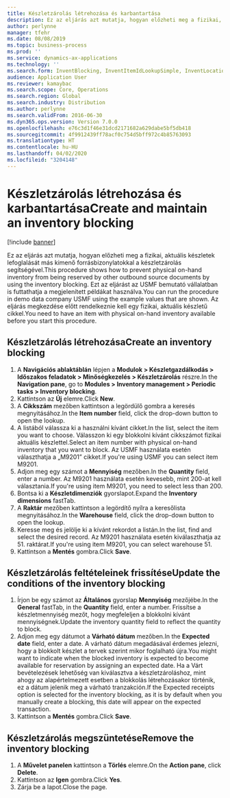 ```yaml
---
title: Készletzárolás létrehozása és karbantartása
description: Ez az eljárás azt mutatja, hogyan előzheti meg a fizikai, aktuális készletek lefoglalását más kimenő forrásbizonylatokkal a készletzárolás segítségével.
author: perlynne
manager: tfehr
ms.date: 08/08/2019
ms.topic: business-process
ms.prod: ''
ms.service: dynamics-ax-applications
ms.technology: ''
ms.search.form: InventBlocking, InventItemIdLookupSimple, InventLocationIdLookup
audience: Application User
ms.reviewer: kamaybac
ms.search.scope: Core, Operations
ms.search.region: Global
ms.search.industry: Distribution
ms.author: perlynne
ms.search.validFrom: 2016-06-30
ms.dyn365.ops.version: Version 7.0.0
ms.openlocfilehash: e76c3d1f46e31dcd2171682a629dabe5bf5db418
ms.sourcegitcommit: 4f9912439ff78acf0c754d5bff972c4b85763093
ms.translationtype: HT
ms.contentlocale: hu-HU
ms.lasthandoff: 04/02/2020
ms.locfileid: "3204148"
---
```

# <a name="create-and-maintain-an-inventory-blocking"></a><span data-ttu-id="4e7c3-103">Készletzárolás létrehozása és karbantartása</span><span class="sxs-lookup"><span data-stu-id="4e7c3-103">Create and maintain an inventory blocking</span></span>

[!include [banner](../../includes/banner.md)]

<span data-ttu-id="4e7c3-104">Ez az eljárás azt mutatja, hogyan előzheti meg a fizikai, aktuális készletek lefoglalását más kimenő forrásbizonylatokkal a készletzárolás segítségével.</span><span class="sxs-lookup"><span data-stu-id="4e7c3-104">This procedure shows how to prevent physical on-hand inventory from being reserved by other outbound source documents by using the inventory blocking.</span></span> <span data-ttu-id="4e7c3-105">Ezt az eljárást az USMF bemutató vállalatban is futtathatja a megjelenített példákat használva.</span><span class="sxs-lookup"><span data-stu-id="4e7c3-105">You can run the procedure in demo data company USMF using the example values that are shown.</span></span> <span data-ttu-id="4e7c3-106">Az eljárás megkezdése előtt rendelkeznie kell egy fizikai, aktuális készletű cikkel.</span><span class="sxs-lookup"><span data-stu-id="4e7c3-106">You need to have an item with physical on-hand inventory available before you start this procedure.</span></span>


## <a name="create-an-inventory-blocking"></a><span data-ttu-id="4e7c3-107">Készletzárolás létrehozása</span><span class="sxs-lookup"><span data-stu-id="4e7c3-107">Create an inventory blocking</span></span>
1. <span data-ttu-id="4e7c3-108">A **Navigációs ablaktáblán** lépjen a **Modulok > Készletgazdálkodás > Időszakos feladatok > Minőségkezelés > Készletzárolás** részre.</span><span class="sxs-lookup"><span data-stu-id="4e7c3-108">In the **Navigation pane**, go to **Modules > Inventory management > Periodic tasks > Inventory blocking**.</span></span>
2. <span data-ttu-id="4e7c3-109">Kattintson az **Új** elemre.</span><span class="sxs-lookup"><span data-stu-id="4e7c3-109">Click **New**.</span></span>
3. <span data-ttu-id="4e7c3-110">A **Cikkszám** mezőben kattintson a legördülő gombra a keresés megnyitásához.</span><span class="sxs-lookup"><span data-stu-id="4e7c3-110">In the **Item number** field, click the drop-down button to open the lookup.</span></span>
4. <span data-ttu-id="4e7c3-111">A listából válassza ki a használni kívánt cikket.</span><span class="sxs-lookup"><span data-stu-id="4e7c3-111">In the list, select the item you want to choose.</span></span> <span data-ttu-id="4e7c3-112">Válasszon ki egy blokkolni kívánt cikkszámot fizikai aktuális készlettel.</span><span class="sxs-lookup"><span data-stu-id="4e7c3-112">Select an item number with physical on-hand inventory that you want to block.</span></span> <span data-ttu-id="4e7c3-113">Az USMF használata esetén választhatja a „M9201” cikket.</span><span class="sxs-lookup"><span data-stu-id="4e7c3-113">If you're using USMF you can select item M9201.</span></span>  
5. <span data-ttu-id="4e7c3-114">Adjon meg egy számot a **Mennyiség** mezőben.</span><span class="sxs-lookup"><span data-stu-id="4e7c3-114">In the **Quantity** field, enter a number.</span></span> <span data-ttu-id="4e7c3-115">Az M9201 használata esetén kevesebb, mint 200-at kell választania.</span><span class="sxs-lookup"><span data-stu-id="4e7c3-115">If you're using item M9201, you need to select less than 200.</span></span>
6. <span data-ttu-id="4e7c3-116">Bontsa ki a **Készletdimenziók** gyorslapot.</span><span class="sxs-lookup"><span data-stu-id="4e7c3-116">Expand the **Inventory dimensions** fastTab.</span></span>
7. <span data-ttu-id="4e7c3-117">A **Raktár** mezőben kattintson a legördítő nyílra a keresőlista megnyitásához.</span><span class="sxs-lookup"><span data-stu-id="4e7c3-117">In the **Warehouse** field, click the drop-down button to open the lookup.</span></span>
8. <span data-ttu-id="4e7c3-118">Keresse meg és jelölje ki a kívánt rekordot a listán.</span><span class="sxs-lookup"><span data-stu-id="4e7c3-118">In the list, find and select the desired record.</span></span> <span data-ttu-id="4e7c3-119">Az M9201 használata esetén kiválaszthatja az 51. raktárat.</span><span class="sxs-lookup"><span data-stu-id="4e7c3-119">If you're using item M9201, you can select warehouse 51.</span></span>  
9. <span data-ttu-id="4e7c3-120">Kattintson a **Mentés** gombra.</span><span class="sxs-lookup"><span data-stu-id="4e7c3-120">Click **Save**.</span></span>

## <a name="update-the-conditions-of-the-inventory-blocking"></a><span data-ttu-id="4e7c3-121">Készletzárolás feltételeinek frissítése</span><span class="sxs-lookup"><span data-stu-id="4e7c3-121">Update the conditions of the inventory blocking</span></span>
1. <span data-ttu-id="4e7c3-122">Írjon be egy számot az **Általános** gyorslap **Mennyiség** mezőjébe.</span><span class="sxs-lookup"><span data-stu-id="4e7c3-122">In the **General** fastTab, in the **Quantity** field, enter a number.</span></span> <span data-ttu-id="4e7c3-123">Frissítse a készletmennyiség mezőt, hogy megfeleljen a blokkolni kívánt mennyiségnek.</span><span class="sxs-lookup"><span data-stu-id="4e7c3-123">Update the inventory quantity field to reflect the quantity to block.</span></span>  
2. <span data-ttu-id="4e7c3-124">Adjon meg egy dátumot a **Várható dátum** mezőben.</span><span class="sxs-lookup"><span data-stu-id="4e7c3-124">In the **Expected date** field, enter a date.</span></span> <span data-ttu-id="4e7c3-125">A várható dátum megadásával érdemes jelezni, hogy a blokkolt készlet a tervek szerint mikor foglalható újra.</span><span class="sxs-lookup"><span data-stu-id="4e7c3-125">You might want to indicate when the blocked inventory is expected to become available for reservation by assigning an expected date.</span></span> <span data-ttu-id="4e7c3-126">Ha a Várt bevételezések lehetőség van kiválasztva a készletzároláshoz, mint ahogy az alapértelmezett esetben a blokkolás létrehozásakor történik, ez a dátum jelenik meg a várható tranzakción.</span><span class="sxs-lookup"><span data-stu-id="4e7c3-126">If the Expected receipts option is selected for the inventory blocking, as it is by default when you manually create a blocking, this date will appear on the expected transaction.</span></span>  
3. <span data-ttu-id="4e7c3-127">Kattintson a **Mentés** gombra.</span><span class="sxs-lookup"><span data-stu-id="4e7c3-127">Click **Save**.</span></span>

## <a name="remove-the-inventory-blocking"></a><span data-ttu-id="4e7c3-128">Készletzárolás megszüntetése</span><span class="sxs-lookup"><span data-stu-id="4e7c3-128">Remove the inventory blocking</span></span>
1. <span data-ttu-id="4e7c3-129">A **Művelet panelen** kattintson a **Törlés** elemre.</span><span class="sxs-lookup"><span data-stu-id="4e7c3-129">On the **Action pane**, click **Delete**.</span></span>
2. <span data-ttu-id="4e7c3-130">Kattintson az **Igen** gombra.</span><span class="sxs-lookup"><span data-stu-id="4e7c3-130">Click **Yes**.</span></span>
3. <span data-ttu-id="4e7c3-131">Zárja be a lapot.</span><span class="sxs-lookup"><span data-stu-id="4e7c3-131">Close the page.</span></span>

